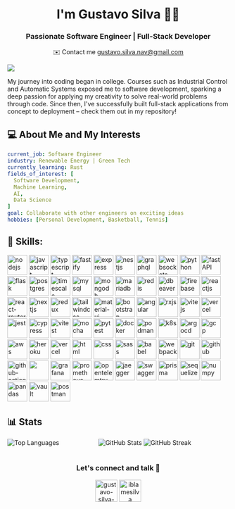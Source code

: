 <!-- <style>
  .skills-container {
    display: flex;
    flex-wrap: wrap;
    gap: 15px;
    justify-content: flex-start;
  }

  .align {
    text-align: center;
  }

  .skill-icon {
    padding: 8px;
    border-radius: 8px;
    background-color: #e0e0e0;
    box-shadow: 0 2px 4px rgba(0, 0, 0, 0.1);
  }

  .email {
    font-style: bold;
  }
</style> -->

<h1 align="center">I'm Gustavo Silva 👨‍💻</h1>
<h3 align="center">Passionate Software Engineer | Full-Stack Developer</h3>
<p align="center">✉️ Contact me <a href="mailto:gustavo.silva.nav@gmail.com?subject=Inquiry%20from%20Your%20GitHub%20Profile" class="email">gustavo.silva.nav@gmail.com</a></p>
<img src="https://capsule-render.vercel.app/api?animation=fadeIn&type=waving&color=gradient&height=80&section=header&text=Welcome&fontSize=40&fontColor=e0e0e0" />

<p>My journey into coding began in college. Courses such as Industrial Control and Automatic Systems exposed me to software development, sparking a deep passion for applying my creativity to solve real-world problems through code. Since then, I've successfully built full-stack applications from concept to deployment – check them out in my repository!</p>

<h2>💻 About Me and My Interests</h2>

```yml
current_job: Software Engineer
industry: Renewable Energy | Green Tech
currently_learning: Rust
fields_of_interest: [
  Software Development,
  Machine Learning,
  AI,
  Data Science
]
goal: Collaborate with other engineers on exciting ideas
hobbies: [Personal Development, Basketball, Tennis]
```

<h2 align="left">🧰 Skills:</h2>
<div class="skills-container">
  <img class="skill-icon" src="https://cdn.jsdelivr.net/gh/devicons/devicon@latest/icons/nodejs/nodejs-original-wordmark.svg" alt="nodejs" width="45" height="45" />
  <img class="skill-icon" src="https://cdn.jsdelivr.net/gh/devicons/devicon@latest/icons/javascript/javascript-original.svg" alt="javascript" width="45" height="45" />
  <img class="skill-icon" src="https://cdn.jsdelivr.net/gh/devicons/devicon@latest/icons/typescript/typescript-original.svg" alt="typescript" width="45" height="45" />
  <img class="skill-icon" class="skill-icon" src="https://cdn.jsdelivr.net/gh/devicons/devicon@latest/icons/fastify/fastify-plain.svg" alt="fastify" width="45" height="45" />
  <img class="skill-icon" src="https://cdn.jsdelivr.net/gh/devicons/devicon@latest/icons/express/express-original-wordmark.svg" alt="express" width="45" height="45" />
  <img class="skill-icon" src="https://cdn.jsdelivr.net/gh/devicons/devicon@latest/icons/nestjs/nestjs-original-wordmark.svg" alt="nestjs" width="45" height="45" />
  <img class="skill-icon" src="https://cdn.jsdelivr.net/gh/devicons/devicon@latest/icons/graphql/graphql-plain-wordmark.svg" alt="graphql" width="45" height="45" />
  <img class="skill-icon" src="https://cdn.jsdelivr.net/gh/devicons/devicon@latest/icons/socketio/socketio-original-wordmark.svg" alt="websockets" width="45" height="45" />
  <img class="skill-icon" src="https://cdn.jsdelivr.net/gh/devicons/devicon@latest/icons/python/python-original.svg" alt="python" width="45" height="45" />
  <img class="skill-icon" src="https://cdn.jsdelivr.net/gh/devicons/devicon@latest/icons/fastapi/fastapi-original-wordmark.svg" alt="fastAPI" width="45" height="45" />
  <img class="skill-icon" src="https://cdn.jsdelivr.net/gh/devicons/devicon@latest/icons/flask/flask-original-wordmark.svg" alt="flask" width="45" height="45" />
  <img class="skill-icon" src="https://cdn.jsdelivr.net/gh/devicons/devicon@latest/icons/postgresql/postgresql-original-wordmark.svg" alt="postgres" width="45" height="45" />
  <img class="skill-icon" src="https://assets.easydmarc.com/a7196ad14f/bimi-timescale-com-652a126d.svg" alt="timescale" width="45" height="45" />
  <img class="skill-icon" src="https://cdn.jsdelivr.net/gh/devicons/devicon@latest/icons/mysql/mysql-original-wordmark.svg" alt="mysql" width="45" height="45" />
  <img class="skill-icon" src="https://cdn.jsdelivr.net/gh/devicons/devicon@latest/icons/mongodb/mongodb-original-wordmark.svg" alt="mongodb" width="45" height="45" />
  <img class="skill-icon" src="https://cdn.jsdelivr.net/gh/devicons/devicon@latest/icons/mariadb/mariadb-original-wordmark.svg" alt="mariadb" width="45" height="45" />
  <img class="skill-icon" src="https://cdn.jsdelivr.net/gh/devicons/devicon@latest/icons/redis/redis-original-wordmark.svg" alt="redis" width="45" height="45" />
  <img class="skill-icon" src="https://cdn.jsdelivr.net/gh/devicons/devicon@latest/icons/dbeaver/dbeaver-original.svg" alt="dbeaver" width="45" height="45" />
  <img class="skill-icon" src="https://cdn.jsdelivr.net/gh/devicons/devicon@latest/icons/firebase/firebase-plain-wordmark.svg" alt="firebase" width="45" height="45" />
  <img class="skill-icon" src="https://cdn.jsdelivr.net/gh/devicons/devicon@latest/icons/react/react-original-wordmark.svg" alt="reactjs" width="45" height="45" />
  <img class="skill-icon" src="https://cdn.jsdelivr.net/gh/devicons/devicon@latest/icons/reactrouter/reactrouter-original-wordmark.svg" alt="react-router" width="45" height="45" />
  <img class="skill-icon" src="https://cdn.jsdelivr.net/gh/devicons/devicon@latest/icons/nextjs/nextjs-original-wordmark.svg" alt="nextjs" width="45" height="45" />
  <img class="skill-icon" src="https://cdn.jsdelivr.net/gh/devicons/devicon@latest/icons/redux/redux-original.svg" alt="redux" width="45" height="45" />
  <img class="skill-icon" src="https://cdn.jsdelivr.net/gh/devicons/devicon@latest/icons/tailwindcss/tailwindcss-plain-wordmark.svg" alt="tailwindcss" width="45" height="45" />
  <img class="skill-icon" src="https://cdn.jsdelivr.net/gh/devicons/devicon@latest/icons/materialui/materialui-original.svg" alt="material-ui" width="45" height="45" />
  <img class="skill-icon" src="https://cdn.jsdelivr.net/gh/devicons/devicon@latest/icons/bootstrap/bootstrap-original-wordmark.svg" alt="bootstrap" width="45" height="45" />
  <img class="skill-icon" src="https://cdn.jsdelivr.net/gh/devicons/devicon@latest/icons/angularjs/angularjs-original.svg" alt="angular" width="45" height="45" />
  <img class="skill-icon" src="https://cdn.jsdelivr.net/gh/devicons/devicon@latest/icons/rxjs/rxjs-original.svg" alt="rxjs" width="45" height="45" />
  <img class="skill-icon" src="https://cdn.jsdelivr.net/gh/devicons/devicon@latest/icons/vitejs/vitejs-original.svg" alt="vitejs" width="45" height="45" />
  <img class="skill-icon" src="https://cdn.jsdelivr.net/gh/devicons/devicon@latest/icons/nginx/nginx-original.svg" alt="vercel" width="45" height="45" />
  <img class="skill-icon" src="https://cdn.jsdelivr.net/gh/devicons/devicon@latest/icons/jest/jest-plain.svg" alt="jest" width="45" height="45" />
  <img class="skill-icon" src="https://cdn.jsdelivr.net/gh/devicons/devicon@latest/icons/cypressio/cypressio-original-wordmark.svg" alt="cypress" width="45" height="45" />
  <img class="skill-icon" src="https://cdn.jsdelivr.net/gh/devicons/devicon@latest/icons/vitest/vitest-original.svg" alt="vitest" width="45" height="45" />
  <img class="skill-icon" src="https://cdn.jsdelivr.net/gh/devicons/devicon@latest/icons/mocha/mocha-original.svg" alt="mocha" width="45" height="45" />
  <img class="skill-icon" src="https://cdn.jsdelivr.net/gh/devicons/devicon@latest/icons/pytest/pytest-original-wordmark.svg" alt="pytest" width="45" height="45" />
  <img class="skill-icon" src="https://cdn.jsdelivr.net/gh/devicons/devicon@latest/icons/docker/docker-original-wordmark.svg" alt="docker" width="45" height="45" />
  <img class="skill-icon" src="https://cdn.jsdelivr.net/gh/devicons/devicon@latest/icons/podman/podman-original-wordmark.svg" alt="podman" width="45" height="45" />
  <img class="skill-icon" src="https://cdn.jsdelivr.net/gh/devicons/devicon@latest/icons/kubernetes/kubernetes-original.svg" alt="k8s" width="45" height="45"/>
  <img class="skill-icon" src="https://cdn.jsdelivr.net/gh/devicons/devicon@latest/icons/argocd/argocd-original-wordmark.svg" alt="argocd" width="45" height="45" />
  <img class="skill-icon" src="https://cdn.jsdelivr.net/gh/devicons/devicon@latest/icons/googlecloud/googlecloud-original-wordmark.svg" alt="gcp" width="45" height="45" />
  <img class="skill-icon" src="https://cdn.jsdelivr.net/gh/devicons/devicon@latest/icons/amazonwebservices/amazonwebservices-original-wordmark.svg" alt="aws" width="45" height="45" />
  <img class="skill-icon" src="https://cdn.jsdelivr.net/gh/devicons/devicon@latest/icons/heroku/heroku-original-wordmark.svg" alt="heroku" width="45" height="45" />
  <img class="skill-icon" src="https://cdn.jsdelivr.net/gh/devicons/devicon@latest/icons/vercel/vercel-original-wordmark.svg" alt="vercel" width="45" height="45" />
  <img class="skill-icon" src="https://cdn.jsdelivr.net/gh/devicons/devicon@latest/icons/html5/html5-original-wordmark.svg" alt="html" width="45" height="45" />
  <img class="skill-icon" src="https://cdn.jsdelivr.net/gh/devicons/devicon@latest/icons/css3/css3-original-wordmark.svg" alt="css" width="45" height="45" />
  <img class="skill-icon" src="https://cdn.jsdelivr.net/gh/devicons/devicon@latest/icons/sass/sass-original.svg" alt="sass" width="45" height="45" />
  <img class="skill-icon" src="https://cdn.jsdelivr.net/gh/devicons/devicon@latest/icons/babel/babel-original.svg" alt="babel" width="45" height="45" />
  <img class="skill-icon" src="https://cdn.jsdelivr.net/gh/devicons/devicon@latest/icons/webpack/webpack-original-wordmark.svg" alt="webpack" width="45" height="45" />
  <img class="skill-icon" src="https://cdn.jsdelivr.net/gh/devicons/devicon@latest/icons/git/git-original-wordmark.svg" alt="git" width="45" height="45" />
  <img class="skill-icon" src="https://cdn.jsdelivr.net/gh/devicons/devicon@latest/icons/github/github-original-wordmark.svg" alt="github" width="45" height="45" />
  <img class="skill-icon" src="https://cdn.jsdelivr.net/gh/devicons/devicon@latest/icons/githubactions/githubactions-original.svg" alt="github-actions" width="45" height="45" />
  <img class="skill-icon" src="https://cdn.jsdelivr.net/gh/devicons/devicon@latest/icons/terraform/terraform-original-wordmark.svg" alt"terraform" width="45" height="45" />
  <img class="skill-icon" src="https://cdn.jsdelivr.net/gh/devicons/devicon@latest/icons/grafana/grafana-original-wordmark.svg" alt="grafana" width="45" height="45" />
  <img class="skill-icon" src="https://cdn.jsdelivr.net/gh/devicons/devicon@latest/icons/prometheus/prometheus-plain-wordmark.svg" alt="prometheus" width="45" height="45" />
  <img class="skill-icon" src="https://cdn.jsdelivr.net/gh/devicons/devicon@latest/icons/opentelemetry/opentelemetry-original-wordmark.svg" alt="opentelemtry" width="45" height="45" />
  <img class="skill-icon" src="https://cdn.jsdelivr.net/gh/devicons/devicon@latest/icons/jaegertracing/jaegertracing-original-wordmark.svg" alt="jaegger" width="45" height="45" />
  <img class="skill-icon" src="https://cdn.jsdelivr.net/gh/devicons/devicon@latest/icons/swagger/swagger-original-wordmark.svg" alt="swagger" width="45" height="45" />
  <img class="skill-icon" src="https://cdn.jsdelivr.net/gh/devicons/devicon@latest/icons/prisma/prisma-original-wordmark.svg" alt="prisma" width="45" height="45" />
  <img class="skill-icon" src="https://cdn.jsdelivr.net/gh/devicons/devicon@latest/icons/sequelize/sequelize-original-wordmark.svg" alt="sequelize" width="45" height="45" />
  <img class="skill-icon" src="https://cdn.jsdelivr.net/gh/devicons/devicon@latest/icons/numpy/numpy-original-wordmark.svg" alt="numpy" width="45" height="45" />
  <img class="skill-icon" src="https://cdn.jsdelivr.net/gh/devicons/devicon@latest/icons/pandas/pandas-original-wordmark.svg" alt="pandas" width="45" height="45" />
  <img class="skill-icon" src="https://cdn.jsdelivr.net/gh/devicons/devicon@latest/icons/vault/vault-original-wordmark.svg" alt="vault" width="45" height="45" />
  <img class="skill-icon" src="https://cdn.jsdelivr.net/gh/devicons/devicon@latest/icons/postman/postman-original.svg" alt="postman" width="45" height="45" />
</div>


<h2 align="left">📊 Stats</h2>
<div align="center">
  <img align="left" src="https://github-readme-stats.vercel.app/api/top-langs?username=gustavosilvanavarro&show_icons=true&locale=en&layout=compact&theme=radical" alt="Top Languages" />
  <img algin="right" src="https://github-readme-stats.vercel.app/api?username=gustavosilvanavarro&show_icons=true&locale=en&theme=radical" alt="GitHub Stats" />
  <img algin="center" src="https://github-readme-streak-stats.herokuapp.com/?user=gustavosilvanavarro&theme=radical" alt="GitHub Streak" />
</div>

<br/>

<div>
  <h3 align="center">Let's connect and talk 💬</h3>
  <p align="center">
    <a href="https://linkedin.com/in/gustavo-silva-navarro" target="blank"><img align="center" src="https://user-images.githubusercontent.com/74038190/235294012-0a55e343-37ad-4b0f-924f-c8431d9d2483.gif" alt="gustavo-silva-navarro" height="50" width="50" /></a>
    <a href="https://instagram.com/iblamesilva" target="blank"><img align="center" src="https://user-images.githubusercontent.com/74038190/235294013-a33e5c43-a01c-43f6-b44d-a406d8b4ab75.gif" alt="iblamesilva" height="50" width="50" /></a>
  </p>
</div>
